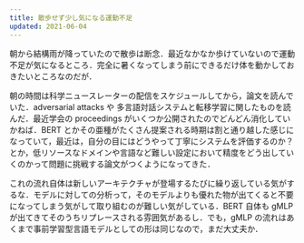 ```yaml
---
title: 散歩せず少し気になる運動不足
updated: 2021-06-04
---
```


朝から結構雨が降っていたので散歩は断念．最近なかなか歩けていないので運動不足が気になるところ．完全に暑くなってしまう前にできるだけ体を動かしておきたいところなのだが．

朝の時間は科学ニュースレーターの配信をスケジュールしてから，論文を読んでいた．adversarial attacks や 多言語対話システムと転移学習に関したものを読んだ．最近学会の proceedings がいくつか公開されたのでどんどん消化していかねば．BERT とかその亜種がたくさん提案される時期は割と通り越した感じになっていて，最近は，自分の目にはどうやって丁寧にシステムを評価するのか？とか，低リソースなドメインや言語など難しい設定において精度をどう出していくのかって問題に挑戦する論文がつくようになってきた．

これの流れ自体は新しいアーキテクチャが登場するたびに繰り返している気がするな．モデルに対しての分析って，そのモデルよりも優れた物が出てくると不要になってしまう気がして取り組むのが難しい気がしている．BERT 自体も gMLP が出てきてそのうちリプレースされる雰囲気があるし．でも，gMLP の流れはあくまで事前学習型言語モデルとしての形は同じなので，まだ大丈夫か．
